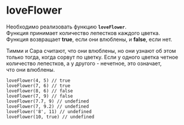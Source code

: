 # loveFlower

Необходимо реализовать функцию __`loveFlower`__.  
Функция принимает количество лепестков каждого цветка.  
Функция возвращает __true__, если они влюблены, и __false__, если нет.  

Тимми и Сара считают, что они влюблены, но они узнают об этом  
только тогда, когда сорвут по цветку. Если у одного цветка четное  
количество лепестков, а у другого - нечетное, это означает,  
что они влюблены.  

```
loveFlower(4, 5) // true
loveFlower(7, 6) // true
loveFlower(8, 6) // false
loveFlower(7, 9) // false
loveFlower(7.7, 9) // undefined
loveFlower(7, 9.2) // undefined
loveFlower('8', 11) // undefined
loveFlower(10, true) // undefined
```
